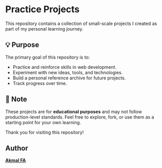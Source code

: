 # Practice Projects

This repository contains a collection of small-scale projects I created as part of my personal learning journey.

## 💡 Purpose

The primary goal of this repository is to:

- Practice and reinforce skills in web development.
- Experiment with new ideas, tools, and technologies.
- Build a personal reference archive for future projects.
- Track progress over time.

## 📌 Note

These projects are for **educational purposes** and may not follow production-level standards. Feel free to explore, fork, or use them as a starting point for your own learning.

Thank you for visiting this repository!

## Author
[**Akmal FA**](https://github.com/akmalscript)

